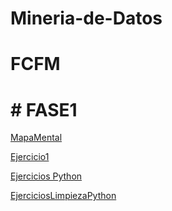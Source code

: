 # Mineria-de-Datos
# FCFM
# # FASE1
[MapaMental](https://github.com/Emilio741/Mineria-de-Datos/blob/main/MapaMental_1_1852600.pdf)



[Ejercicio1](https://github.com/Andreschpena/Mineria-de-datos/blob/main/Ej1_BasesDatos_Equipo_6.pdf)

[Ejercicios Python](https://github.com/Emilio741/Mineria-de-Datos/blob/main/Ej_Python_1852600.ipynb)

[EjerciciosLimpiezaPython](https://github.com/Emilio741/Mineria-de-Datos/blob/main/Ej_Limpieza_Equipo6.ipynb)
